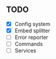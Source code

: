 ## TODO

- [x] Config system
- [x] Embed splitter
- [ ] Error reporter
- [ ] Commands
- [ ] Services
